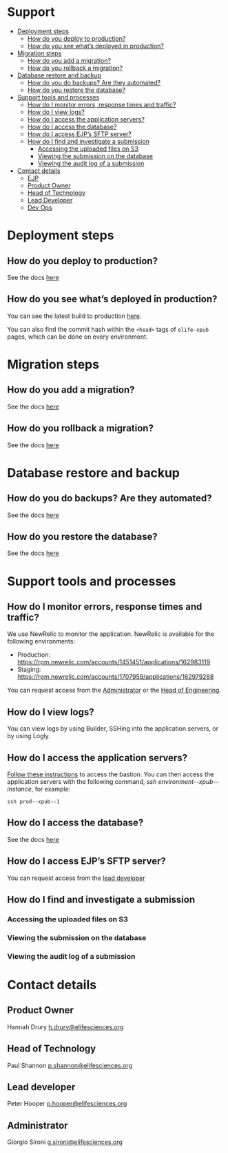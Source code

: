 # Support

   * [Deployment steps](#deployment-steps)
      * [How do you deploy to production?](#how-do-you-deploy-to-production)
      * [How do you see what’s deployed in production?](#how-do-you-see-whats-deployed-in-production)
   * [Migration steps](#migration-steps)
      * [How do you add a migration?](#how-do-you-add-a-migration)
      * [How do you rollback a migration?](#how-do-you-rollback-a-migration)
   * [Database restore and backup](#database-restore-and-backup)
      * [How do you do backups? Are they automated?](#how-do-you-do-backups-are-they-automated)
      * [How do you restore the database?](#how-do-you-restore-the-database)
   * [Support tools and processes](#support-tools-and-processes)
      * [How do I monitor errors, response times and traffic?](#how-do-i-monitor-errors-response-times-and-traffic)
      * [How do I view logs?](#how-do-i-view-logs)
      * [How do I access the application servers?](#how-do-i-access-the-application-servers)
      * [How do I access the database?](#how-do-i-access-the-database)
      * [How do I access EJP’s SFTP server?](#how-do-i-access-ejps-sftp-server)
      * [How do I find and investigate a submission](#how-do-i-find-and-investigate-a-submission)
         * [Accessing the uploaded files on S3](#accessing-the-uploaded-files-on-s3)
         * [Viewing the submission on the database](#viewing-the-submission-on-the-database)
         * [Viewing the audit log of a submission](#viewing-the-audit-log-of-a-submission)
   * [Contact details](#contact-details)
       * [EJP](#ejp)
       * [Product Owner](#product-owner)
       * [Head of Technology](#head-of-technology)
       * [Lead Developer](#lead-developer)
       * [Dev Ops](#dev-ops)


# Deployment steps
## How do you deploy to production?
See the docs [here](https://github.com/elifesciences/elife-xpub/blob/develop/docs/deploying/environments.md#jenkins)
## How do you see what’s deployed in production?
You can see the latest build to production [here](https://alfred.elifesciences.org/job/prod-elife-xpub/lastSuccessfulBuild/). 

You can also find the commit hash within the `<head>` tags of `elife-xpub` pages, which can be done on every environment.


# Migration steps
## How do you add a migration?
See the docs [here](https://github.com/elifesciences/elife-xpub/blob/develop/docs/developing/migrations.md)
## How do you rollback a migration?
See the docs [here](https://github.com/elifesciences/elife-xpub/blob/develop/docs/deploying/database.md#migrations)


# Database restore and backup
## How do you do backups? Are they automated?
See the docs [here](https://github.com/elifesciences/elife-xpub/blob/develop/docs/deploying/database.md#backup-and-restore)
## How do you restore the database?
See the docs [here](https://github.com/elifesciences/elife-xpub/blob/develop/docs/deploying/database.md#restoring-from-an-rds-snapshot)


# Support tools and processes
## How do I monitor errors, response times and traffic?
We use NewRelic to monitor the application. NewRelic is available for the following environments:
- Production: https://rpm.newrelic.com/accounts/1451451/applications/162983119
- Staging: https://rpm.newrelic.com/accounts/1707959/applications/162979288

You can request access from the [Administrator](#administrator) or the [Head of Engineering](#head-of-engineering).
## How do I view logs?
You can view logs by using Builder, SSHing into the application servers, or by using Logly.
## How do I access the application servers?
[Follow these instructions](https://github.com/elifesciences/bastion-formula) to access the bastion. You can then access the application servers with the following command, _ssh environment--xpub--instance_, for example:
```
ssh prod--xpub--1
```
## How do I access the database?
See the docs [here](https://github.com/elifesciences/elife-xpub/blob/develop/docs/deploying/database.md#access)
## How do I access EJP’s SFTP server?
You can request access from the [lead developer](#lead-developer)
## How do I find and investigate a submission
### Accessing the uploaded files on S3
### Viewing the submission on the database
### Viewing the audit log of a submission


# Contact details
## Product Owner
Hannah Drury
h.drury@elifesciences.org
## Head of Technology
Paul Shannon
p.shannon@elifesciences.org
## Lead developer
Peter Hooper
p.hooper@elifesciences.org
## Administrator
Giorgio Sironi
g.sironi@elifesciences.org
